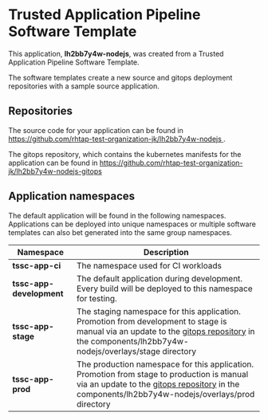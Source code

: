 # Trusted Application Pipeline Software Template

This application, **lh2bb7y4w-nodejs**, was created from a Trusted Application Pipeline Software Template.

The software templates create a new source and gitops deployment repositories with a sample source application. 

## Repositories

The source code for your application can be found in [https://github.com/rhtap-test-organization-jk/lh2bb7y4w-nodejs ](https://github.com/rhtap-test-organization-jk/lh2bb7y4w-nodejs ).
 
The gitops repository, which contains the kubernetes manifests for the application can be found in 
[https://github.com/rhtap-test-organization-jk/lh2bb7y4w-nodejs-gitops ](https://github.com/rhtap-test-organization-jk/lh2bb7y4w-nodejs-gitops ) 

## Application namespaces 

The default application will be found in the following namespaces. Applications can be deployed into unique namespaces or multiple software templates can also bet generated into the same group namespaces.  

|  Namespace   |  Description   |  
| -------- | -------- |
| **tssc-app-ci** | The namespace used for CI workloads |
| **tssc-app-development** | The default application during development. Every build will be deployed to this namespace for testing. |
| **tssc-app-stage** | The staging namespace for this application. Promotion from development to stage is manual via an update to the [gitops repository](https://github.com/rhtap-test-organization-jk/lh2bb7y4w-nodejs-gitops ) in the components/lh2bb7y4w-nodejs/overlays/stage directory |
| **tssc-app-prod** | The production namespace for this application. Promotion from stage to production is manual via an update to the [gitops repository](https://github.com/rhtap-test-organization-jk/lh2bb7y4w-nodejs-gitops ) in the components/lh2bb7y4w-nodejs/overlays/prod directory |
